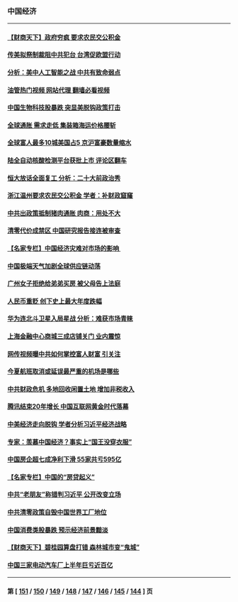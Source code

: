 ### 中国经济
---
#### [【财商天下】政府穷疯 要求农民交公积金](../../pages/ncid283/n13824290.md?09140845) 
#### [传美拟祭制裁阻中共犯台 台湾促欧盟行动](../../pages/ncid283/n13824369.md?09140845) 
#### [分析：美中人工智能之战 中共有致命弱点](../../pages/ncid283/n13824391.md?09140845) 
#### [油管热门视频 网站代理 翻墙必看视频](http://209.222.30.114:81/youtube.html?09140845)
#### [中国生物科技股暴跌 突显美脱钩政策打击](../../pages/ncid283/n13824275.md?09140845) 
#### [全球通胀 需求走低 集装箱海运价格腰斩](../../pages/ncid283/n13824299.md?09140845) 
#### [全球富人最多10城美国占5 京沪富豪数量缩水](../../pages/ncid283/n13824278.md?09140845) 
#### [陆全自动核酸检测平台获批上市 评论区翻车](../../pages/ncid283/n13823962.md?09140845) 
#### [恒大放话全面复工 分析：二十大前政治秀](../../pages/ncid283/n13823864.md?09140845) 
#### [浙江温州要求农民交公积金 学者：补财政窟窿](../../pages/ncid283/n13823668.md?09140845) 
#### [中共出政策抵制猪肉通胀 肉商：用处不大](../../pages/ncid283/n13823583.md?09140845) 
#### [清零代价成禁区 中国研究报告接连被审查](../../pages/ncid283/n13823436.md?09140845) 
#### [【名家专栏】中国经济灾难对市场的影响 ](../../pages/ncid283/n13822578.md?09140845) 
#### [中国极端天气加剧全球供应链动荡](../../pages/ncid283/n13823381.md?09140845) 
#### [广州女子拒绝给弟弟买房 被父母告上法庭](../../pages/ncid283/n13823195.md?09140845) 
#### [人民币重贬 创下史上最大年度跌幅](../../pages/ncid283/n13823077.md?09140845) 
#### [华为连北斗卫星入局星战 分析：难获市场青睐](../../pages/ncid283/n13822882.md?09140845) 
#### [上海金融中心商城三成店铺关门 业内震惊](../../pages/ncid283/n13822700.md?09140845) 
#### [网传视频曝中共如何掌控富人财富 引关注](../../pages/ncid283/n13822513.md?09140845) 
#### [今夏航班取消或延误最严重的机场是哪些](../../pages/ncid283/n13821193.md?09140845) 
#### [中共财政危机 多地回收闲置土地 增加非税收入](../../pages/ncid283/n13822122.md?09140845) 
#### [腾讯结束20年增长 中国互联网黄金时代落幕](../../pages/ncid283/n13822061.md?09140845) 
#### [中美经济走向脱钩 学者分析习近平经济战略](../../pages/ncid283/n13821985.md?09140845) 
#### [专家：羡慕中国经济？事实上“国王没穿衣服”](../../pages/ncid283/n13821927.md?09140845) 
#### [中国房企超七成净利下滑 55家共亏595亿](../../pages/ncid283/n13821964.md?09140845) 
#### [【名家专栏】中国的“房贷起义”](../../pages/ncid283/n13821748.md?09140845) 
#### [中共“老朋友”称错判习近平 公开改变立场](../../pages/ncid283/n13821789.md?09140845) 
#### [中共清零政策自毁中国世界工厂地位](../../pages/ncid283/n13821524.md?09140845) 
#### [中国消费类股暴跌 预示经济前景黯淡](../../pages/ncid283/n13821437.md?09140845) 
#### [【财商天下】碧桂园算盘打错 森林城市变“鬼城”](../../pages/ncid283/n13821088.md?09140845) 
#### [中国三家电动汽车厂上半年巨亏近百亿](../../pages/ncid283/n13821243.md?09140845) 

---
#### 第 [ [151](./151.md?09140845) / [150](./150.md?09140845) / [149](./149.md?09140845) / [148](./148.md?09140845) / [147](./147.md?09140845) / [146](./146.md?09140845) / [145](./145.md?09140845) / [144](./144.md?09140845) ] 页
